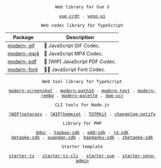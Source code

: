 <p align="center"><samp>Web library for Vue 3</samp></p>
<p align="center">
  <samp>
    <a href="https://github.com/qq15725/vue-crdt">vue-crdt</a> .
    <a href="https://github.com/qq15725/veno-ui">veno-ui</a>
  </samp>
</p>
<p align="center"><samp>Web codec library for TypeScript</samp></p>
<div align="center">

| Package  | Description |
| ------------- | ------------- |
| [modern-gif](https://github.com/qq15725/modern-gif)   | 🚀 JavaScript GIF Codec.  |
| [modern-mp4](https://github.com/qq15725/modern-mp4)   | 🚀 JavaScript MP4 Codec.  |
| [modern-pdf](https://github.com/qq15725/modern-pdf)   | 📃 [WIP] JavaScript PDF Codec.  |
| [modern-font](https://github.com/qq15725/modern-font) | ✍🏻 JavaScript Font Codec.  |

</div>
<p align="center"><samp>Web tool library for TypeScript</samp></p>
<p align="center">
  <samp>
    <a href="https://github.com/qq15725/modern-screenshot">modern-screenshot</a> .
    <a href="https://github.com/qq15725/modern-path2d">modern-path2d</a> .
    <a href="https://github.com/qq15725/modern-text">modern-text</a> .
    <a href="https://github.com/qq15725/modern-rembg">modern-rembg</a> .
    <a href="https://github.com/qq15725/modern-palette">modern-palette</a> .
    <a href="https://github.com/qq15725/dom-vcr">dom-vcr</a>
  </samp>
</p>
<p align="center"><samp>CLI tools for Node.js</samp></p>
<p align="center">
  <samp>
    <a href="https://github.com/qq15725/netproxy">[WIP]netproxy</a> .
    <a href="https://github.com/qq15725/homeiot">[WIP]homeiot</a> .
    <a href="https://github.com/qq15725/totpkit">TOTPKit</a> .
    <a href="https://github.com/qq15725/changelog-notify">changelog-notify</a>
  </samp>
</p>
<p align="center"><samp>Library for PHP</samp></p>
<p align="center">
  <samp>
    <a href="https://github.com/qq15725/ddoc">ddoc</a> .
    <a href="https://github.com/qq15725/taobao-sdk">taobao-sdk</a> .
    <a href="https://github.com/qq15725/pdd-sdk">pdd-sdk</a> .
    <a href="https://github.com/qq15725/jd-sdk">jd-sdk</a><br/>
    <a href="https://github.com/qq15725/dataoke-sdk">dataoke-sdk</a> .
    <a href="https://github.com/qq15725/xuandan-sdk">xuandan-sdk</a> .
    <a href="https://github.com/qq15725/haodanku-sdk">haodanku-sdk</a> .
    <a href="https://github.com/qq15725/zhetaoke-sdk">zhetaoke-sdk</a>
  </samp>
</p>
<p align="center"><samp>Starter template</samp></p>
<p align="center">
  <samp>
    <a href="https://github.com/qq15725/starter-ts">starter-ts</a> .
    <a href="https://github.com/qq15725/starter-ts-cli">starter-ts-cli</a> .
    <a href="https://github.com/qq15725/starter-vue">starter-vue</a> .
    <a href="https://github.com/qq15725/starter-veno-admin">starter-veno-admin</a>
  </samp>
</p>
